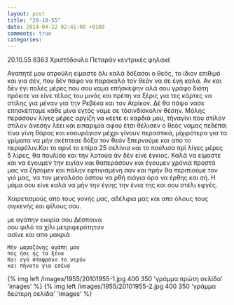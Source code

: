 ```yaml
---
layout: post
title: "20-10-55"
date: 2014-04-22 02:41:08 +0100
comments: true
categories: 
---
```

20.10.55 8363  Χριστόδουλο Πεταράν κεντρικές φηλακέ

Αγαπητέ μου ατρούλη είμαστε όλι καλά δόξασοι ο θεός, το ίδιον επιθιμό και για σέν, που δέν πάφο να παρακαλό τον θεόν να σε έγη καλά. Αν και δέν έγι πολές μέρες που σου καμα επήσκεψην αλά σου γράφο διότη πρόκιτε να είνε τέλος του μινός και πρέπη να ξέρις για τες κάρτες να στίλης για μέναν για την Ρεβέκα και τον Ατρίκον. Δέ θα πάψο νασε επησκέπτομε κάθε μίνα εγτός ναμε σε τόσινδίσκολιν θέσην. Μόλης περάσουν λίγες μέρες αργίζη να κέετε ει καρδιά μου, τήναγίνι που στίλον στίλον άνεσην λέει και ειπαριμία αφού έτσι θέλισεν ο θεός ναμας πεδέπσι τίνα γίνη θάρος και καουράγιον μέχρι γίνουν περαστικά, μίχιρότερα για τα γρίματα να μήν σκέπτεσε δόξα τον θεόν ξπερνούμε και απο το περιφόλιν.Και το αρνί το επίρα 25 σελίνια και το πούλισα πρί λίγες μέρες 5 λίρες, θα πουλίσο και την λοτούα άν δέν είνε έγκιος. Καλά να είμαστε και να έγουμεν την ειγίαν και θαπεράσουν και έγουμεν χρόνια προστά μας να ζήσομεν και πάλην εφτιγισμένη σαν και πρήν θα περιπιούμε τον γιό μας, να τον μεγαλόσο όσπου να ρθή ειάγια όρα να έρθης και σή. Η μάμα σου είνε καλά να μήν την έγιης την ένια της και σου στέλι εφγές.

Χαιρετισμούς απο τους γονής μας, αδέλφια μας και απο όλους τους σιγκενής και φίλους σου.

με αγάπην εικιρία σου Δέσποινα<br/>
σου φιλό τα χίλι μετριφερότηταν<br/>
 ασίνε και απο μακριά

    Μήν μαραζόνης αγάπη μου
    πος ήσε ης τα ξένα
    Και εγό σταφρόνο το νερόν
    και πήνοτο για εσένα

{% img left /images/1955/20101955-1.jpg 400 350 'γράμμα πρώτη σελίδα' 'images' %}
{% img left /images/1955/20101955-2.jpg 400 350 'γράμμα δεύτερη σελίδα' 'images' %}
